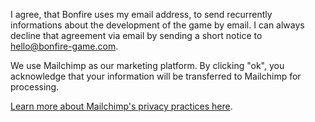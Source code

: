   I agree, that Bonfire uses my email address,
  to send recurrently informations about the development of the game by email.
  I can always decline that agreement via email by sending a short notice to hello@bonfire-game.com.
  
  We use Mailchimp as our marketing platform. By clicking "ok", you acknowledge that your information 
  will be transferred to Mailchimp for processing.


  [Learn more about Mailchimp's privacy practices here](https://mailchimp.com/legal).